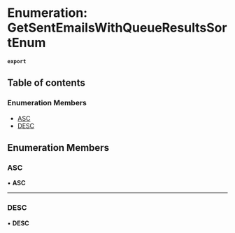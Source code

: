 # Enumeration: GetSentEmailsWithQueueResultsSortEnum

**`export`**

## Table of contents

### Enumeration Members

- [ASC](GetSentEmailsWithQueueResultsSortEnum.md#asc)
- [DESC](GetSentEmailsWithQueueResultsSortEnum.md#desc)

## Enumeration Members

### <a id="asc" name="asc"></a> ASC

• **ASC**

___

### <a id="desc" name="desc"></a> DESC

• **DESC**

